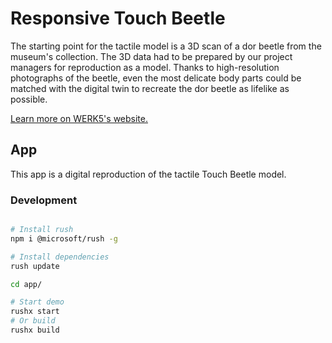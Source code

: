 # Responsive Touch Beetle

The starting point for the tactile model is a 3D scan of a dor beetle from the museum's collection. The 3D data had to be prepared by our project managers for reproduction as a model. Thanks to high-resolution photographs of the beetle, even the most delicate body parts could be matched with the digital twin to recreate the dor beetle as lifelike as possible.

[Learn more on WERK5's website.](hhttps://werk5.com/en/projects/dor-beetle-responsive-tactile-model/)

## App

This app is a digital reproduction of the tactile Touch Beetle model.

### Development

```sh

# Install rush
npm i @microsoft/rush -g

# Install dependencies
rush update

cd app/

# Start demo
rushx start
# Or build
rushx build
```